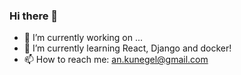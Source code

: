 ### Hi there 👋

- 🔭 I’m currently working on ...
- 🌱 I’m currently learning React, Django and docker!
- 📫 How to reach me: an.kunegel@gmail.com
